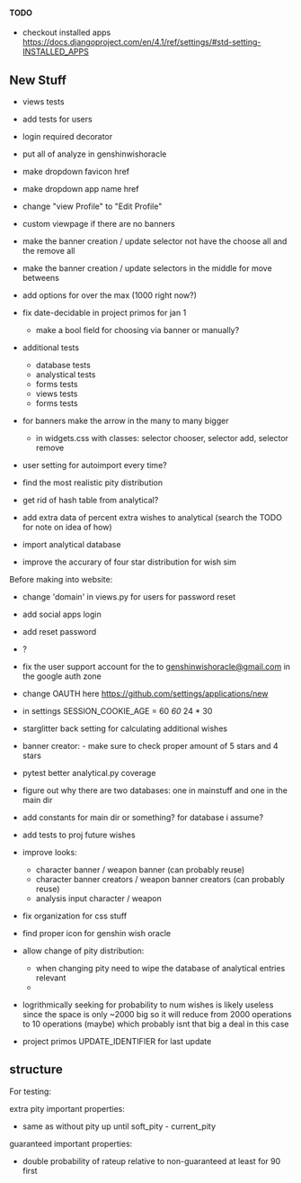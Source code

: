 #### TODO

- checkout installed apps <https://docs.djangoproject.com/en/4.1/ref/settings/#std-setting-INSTALLED_APPS>

## New Stuff
- views tests
- add tests for users
- login required decorator
- put all of analyze in genshinwishoracle
- make dropdown favicon href
- make dropdown app name href
- change "view Profile" to "Edit Profile"
- custom viewpage if there are no banners
- make the banner creation / update selector not have the choose all and the remove all
- make the banner creation / update selectors in the middle for move betweens
- add options for over the max (1000 right now?)
- fix date-decidable in project primos for jan 1
  - make a bool field for choosing via banner or manually?
- additional tests
  - database tests
  - analystical tests
  - forms tests
  - views tests
  - forms tests

- for banners make the arrow in the many to many bigger
  - in widgets.css with classes: selector chooser, selector add, selector remove
- user setting for autoimport every time?
- find the most realistic pity distribution
- get rid of hash table from analytical?
- add extra data of percent extra wishes to analytical (search the TODO for note on idea of how)
- import analytical database
- improve the accurary of four star distribution for wish sim

Before making into website:

- change 'domain' in views.py for users for password reset
- add social apps login
- add reset password
- ?
- fix the user support account for the to genshinwishoracle@gmail.com in the google auth zone
- change OAUTH here <https://github.com/settings/applications/new>

- in settings SESSION_COOKIE_AGE = 60 *60* 24 * 30

- starglitter back setting for calculating additional wishes
- banner creator: - make sure to check proper amount of 5 stars and 4 stars

- pytest better analytical.py coverage
- figure out why there are two databases: one in mainstuff and one in the main dir
- add constants for main dir or something? for database i assume?
- add tests to proj future wishes

- improve looks:
  - character banner / weapon banner (can probably reuse)
  - character banner creators / weapon banner creators (can probably reuse)
  - analysis input character / weapon
- fix organization for css stuff
- find proper icon for genshin wish oracle

- allow change of pity distribution:
  - when changing pity need to wipe the database of analytical entries relevant
  -
- logrithmically seeking for probability to num wishes is likely useless since the space is only ~2000 big so it will reduce from 2000 operations to 10 operations (maybe) which probably isnt that big a deal in this case
- project primos UPDATE_IDENTIFIER for last update

## structure

For testing:

extra pity important properties:

- same as without pity up until soft_pity - current_pity

guaranteed important properties:

- double probability of rateup relative to non-guaranteed at least for 90 first
